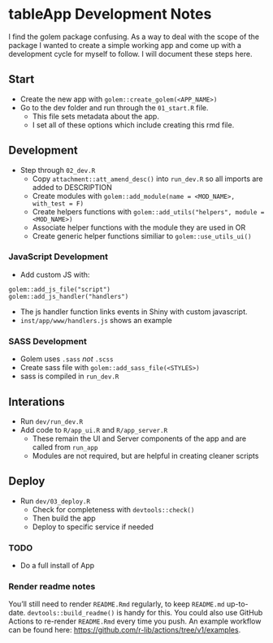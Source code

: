
# tableApp Development Notes

I find the golem package confusing. As a way to deal with the scope of
the package I wanted to create a simple working app and come up with a
development cycle for myself to follow. I will document these steps
here.

## Start

-   Create the new app with `golem::create_golem(<APP_NAME>)`
-   Go to the dev folder and run through the `01_start.R` file.
    -   This file sets metadata about the app.
    -   I set all of these options which include creating this rmd file.

## Development

-   Step through `02_dev.R`
    -   Copy `attachment::att_amend_desc()` into `run_dev.R` so all
        imports are added to DESCRIPTION
    -   Create modules with
        `golem::add_module(name = <MOD_NAME>, with_test = F)`
    -   Create helpers functions with
        `golem::add_utils("helpers", module = <MOD_NAME>)`
    -   Associate helper functions with the module they are used in OR
    -   Create generic helper functions similiar to
        `golem::use_utils_ui()`

### JavaScript Development

-   Add custom JS with:

<!-- -->

    golem::add_js_file("script")
    golem::add_js_handler("handlers")

-   The js handler function links events in Shiny with custom
    javascript.
-   `inst/app/www/handlers.js` shows an example

### SASS Development

-   Golem uses `.sass` *not* `.scss`
-   Create sass file with `golem::add_sass_file(<STYLES>)`
-   sass is compiled in `run_dev.R`

## Interations

-   Run `dev/run_dev.R`
-   Add code to `R/app_ui.R` and `R/app_server.R`
    -   These remain the UI and Server components of the app and are
        called from `run_app`
    -   Modules are not required, but are helpful in creating cleaner
        scripts

## Deploy

-   Run `dev/03_deploy.R`
    -   Check for completeness with `devtools::check()`
    -   Then build the app
    -   Deploy to specific service if needed

### TODO

-   Do a full install of App

### Render readme notes

You’ll still need to render `README.Rmd` regularly, to keep `README.md`
up-to-date. `devtools::build_readme()` is handy for this. You could also
use GitHub Actions to re-render `README.Rmd` every time you push. An
example workflow can be found here:
<https://github.com/r-lib/actions/tree/v1/examples>.
